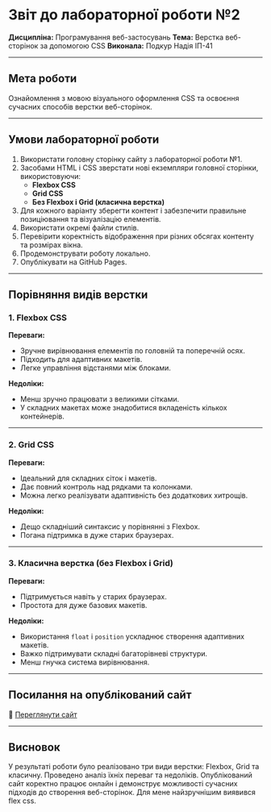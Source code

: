 # Звіт до лабораторної роботи №2

**Дисципліна:** Програмування веб-застосувань
**Тема:** Верстка веб-сторінок за допомогою CSS
**Виконала:** Подкур Надія ІП-41

------------------------------------------------------------------------

## Мета роботи

Ознайомлення з мовою візуального оформлення CSS та освоєння сучасних
способів верстки веб-сторінок.

------------------------------------------------------------------------

## Умови лабораторної роботи

1.  Використати головну сторінку сайту з лабораторної роботи №1.
2.  Засобами HTML і CSS зверстати нові екземпляри головної сторінки,
    використовуючи:
    -   **Flexbox CSS**
    -   **Grid CSS**
    -   **Без Flexbox і Grid (класична верстка)**
3.  Для кожного варіанту зберегти контент і забезпечити правильне
    позиціювання та візуалізацію елементів.
4.  Використати окремі файли стилів.
5.  Перевірити коректність відображення при різних обсягах контенту та
    розмірах вікна.
6.  Продемонструвати роботу локально.
7.  Опублікувати на GitHub Pages.

------------------------------------------------------------------------

## Порівняння видів верстки

### 1. Flexbox CSS

**Переваги:**
- Зручне вирівнювання елементів по головній та поперечній осях.
- Підходить для адаптивних макетів.
- Легке управління відстанями між блоками.

**Недоліки:**
- Менш зручно працювати з великими сітками.
- У складних макетах може знадобитися вкладеність кількох контейнерів.

------------------------------------------------------------------------

### 2. Grid CSS

**Переваги:**
- Ідеальний для складних сіток і макетів.
- Дає повний контроль над рядками та колонками.
- Можна легко реалізувати адаптивність без додаткових хитрощів.

**Недоліки:**
- Дещо складніший синтаксис у порівнянні з Flexbox.
- Погана підтримка в дуже старих браузерах.

------------------------------------------------------------------------

### 3. Класична верстка (без Flexbox і Grid)

**Переваги:**
- Підтримується навіть у старих браузерах.
- Простота для дуже базових макетів.

**Недоліки:**
- Використання `float` і `position` ускладнює створення адаптивних макетів.
- Важко підтримувати складні багаторівневі структури.
- Менш гнучка система вирівнювання.

------------------------------------------------------------------------

## Посилання на опублікований сайт

🔗 [Переглянути сайт](https://nadiapodkur.github.io/vebLab2/)

------------------------------------------------------------------------

## Висновок

У результаті роботи було реалізовано три види верстки: Flexbox, Grid та класичну. Проведено аналіз їхніх переваг та недоліків.
Опублікований сайт коректно працює онлайн і демонструє можливості сучасних підходів до створення веб-сторінок.
Для мене найзручнішим виявився flex css.
